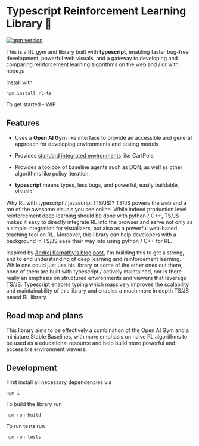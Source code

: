 # Typescript Reinforcement Learning Library 🤖

[![npm version](https://badge.fury.io/js/rl-ts.svg)](https://badge.fury.io/js/rl-ts)

This is a RL gym and library built with **typescript**, enabling faster bug-free development, powerful web visuals, and a gateway to developing and comparing reinforcement learning algorithms on the web and / or with node.js

Install with

```
npm install rl-ts
```

To get started - WIP

## Features

- Uses a **Open AI Gym** like interface to provide an accessible and general approach for developing environments and testing models

- Provides [standard integrated environments](https://github.com/StoneT2000/rl-ts/tree/main/src/RL/Environments) like CartPole

- Provides a toolbox of baseline agents such as DQN, as well as other algorithms like policy iteration.

- **typescript** means types, less bugs, and powerful, easily buildable, visuals.

Why RL with typescript / javascript (TS/JS)? TS/JS powers the web and a ton of the awesome visuals you see online.
While indeed production level reinforcement deep learning should be done with python / C++, TS/JS makes it easy to directly integrate RL
into the browser and serve not only as a simple integration for visualizers, but also as a powerful web-based teaching tool on RL. Moreover, this library can help developers with a background in TS/JS ease their way into using python / C++ for RL.

Inspired by [Andrej Karpathy's blog post](http://karpathy.github.io/2016/05/31/rl/), I'm building this to get a strong, end to end understanding of deep learning and reinforcement learning. While one could just use his library or some of the other ones out there, none of them are built with typescript / actively maintained, nor is there really an emphasis on structured environments and viewers that leverage TS/JS. Typescript enables typing which massively improves the scalability and maintainability of this library and enables a much more in depth TS/JS based RL library.

## Road map and plans

This library aims to be effectively a combination of the Open AI Gym and a miniature Stable Baselines, with more emphasis on naive RL algorithms to be used as a educational resource and help build more powerful and accessible environment viewers.

## Development

First install all necessary dependencies via

```
npm i
```

To build the library run

```
npm run build
```

To run tests run

```
npm run tests
```
